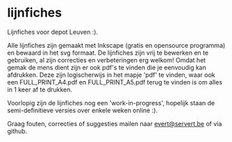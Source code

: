 lijnfiches
==========

Lijnfiches voor depot Leuven :).

Alle lijnfiches zijn gemaakt met Inkscape (gratis en opensource programma) en bewaard in het svg formaat. De lijnfiches zijn vrij te bewerken en te gebruiken, al zijn correcties en verbeteringen erg welkom! Omdat het gemak de mens dient zijn er ook pdf's te vinden die je eenvoudig kan afdrukken. Deze zijn logischerwijs in het mapje 'pdf' te vinden, waar ook een FULL_PRINT_A4.pdf en FULL_PRINT_A5.pdf terug te vinden is om alles in 1 keer af te drukken.

Voorlopig zijn de lijnfiches nog een 'work-in-progress', hopelijk staan de semi-definitieve versies over enkele weken online :).

Graag fouten, correcties of suggesties mailen naar evert@servert.be of via github.
